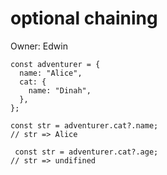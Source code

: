 # optional chaining

Owner: Edwin

```
const adventurer = {
  name: "Alice",
  cat: {
    name: "Dinah",
  },
};

const str = adventurer.cat?.name;
// str => Alice

 const str = adventurer.cat?.age;
// str => undifined
```